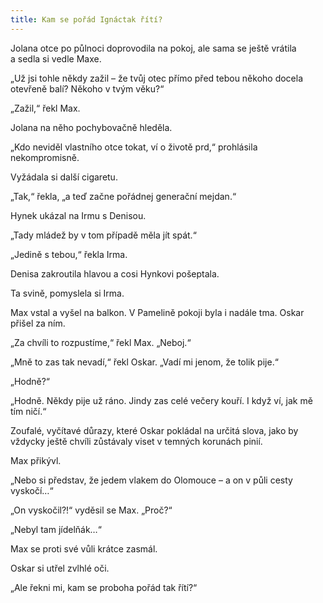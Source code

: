 ```yaml
---
title: Kam se pořád Ignáctak řítí?
---
```


Jolana otce po půlnoci doprovodila na pokoj, ale sama se ještě vrátila a sedla si vedle Maxe.

  

„Už jsi tohle někdy zažil – že tvůj otec přímo před tebou někoho docela otevřeně balí? Někoho v tvým věku?“

„Zažil,“ řekl Max.

Jolana na něho pochybovačně hleděla.

„Kdo neviděl vlastního otce tokat, ví o životě prd,“ prohlásila nekompromisně.

Vyžádala si další cigaretu.

„Tak,“ řekla, „a teď začne pořádnej generační mejdan.“

Hynek ukázal na Irmu s Denisou.

„Tady mládež by v tom případě měla jít spát.“

„Jedině s tebou,“ řekla Irma.

Denisa zakroutila hlavou a cosi Hynkovi pošeptala.

Ta svině, pomyslela si Irma.

Max vstal a vyšel na balkon. V Pamelině pokoji byla i nadále tma. Oskar přišel za ním.

„Za chvíli to rozpustíme,“ řekl Max. „Neboj.“

„Mně to zas tak nevadí,“ řekl Oskar. „Vadí mi jenom, že tolik pije.“

„Hodně?“

„Hodně. Někdy pije už ráno. Jindy zas celé večery kouří. I když ví, jak mě tím ničí.“

Zoufalé, vyčítavé důrazy, které Oskar pokládal na určitá slova, jako by vždycky ještě chvíli zůstávaly viset v temných korunách pinií.

Max přikývl.

„Nebo si představ, že jedem vlakem do Olomouce – a on v půli cesty vyskočí…“

„On vyskočil?!“ vyděsil se Max. „Proč?“

„Nebyl tam jídelňák…“

Max se proti své vůli krátce zasmál.

Oskar si utřel zvlhlé oči.

„Ale řekni mi, kam se proboha pořád tak řítí?“
